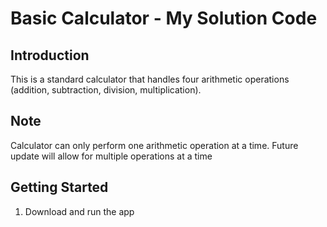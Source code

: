 # Basic Calculator - My Solution Code

## Introduction
This is a standard calculator that handles four arithmetic operations (addition, subtraction, division, multiplication). 

## Note
Calculator can only perform one arithmetic operation at a time. Future update will allow for multiple operations at a time

## Getting Started
1. Download and run the app

